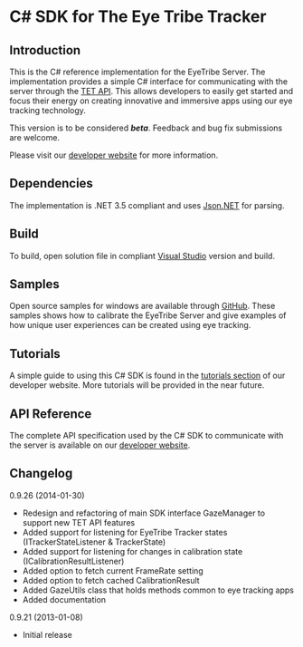 C# SDK for The Eye Tribe Tracker
====
<p>

Introduction
----

This is the C# reference implementation for the EyeTribe Server. The implementation provides a simple C# interface for communicating with the server through the [TET API](http://dev.theeyetribe.com/api/). This allows developers to easily get started and focus their energy on creating innovative and immersive apps using our eye tracking technology. 

This version is to be considered **_beta_**. Feedback and bug fix submissions are welcome.

Please visit our [developer website](http://dev.theeyetribe.com) for more information.


Dependencies
----

The implementation is .NET 3.5 compliant and uses [Json.NET](http://james.newtonking.com/json) for parsing.


Build
----

To build, open solution file in compliant [Visual Studio](http://www.visualstudio.com/) version and build.


Samples
----

Open source samples for windows are available through [GitHub](https://github.com/eyetribe). These samples shows how to calibrate the EyeTribe Server and give examples of how unique user experiences can be created using eye tracking.


Tutorials
----

A simple guide to using this C# SDK is found in the [tutorials section](http://dev.theeyetribe.com/tutorial/) of our developer website. More tutorials will be provided in the near future.


API Reference
----

The complete API specification used by the C# SDK to communicate with the server is available on our [developer website](http://dev.theeyetribe.com/api/).


Changelog
----

0.9.26 (2014-01-30)
- Redesign and refactoring of main SDK interface GazeManager to support new TET API features
- Added support for listening for EyeTribe Tracker states (ITrackerStateListener & TrackerState)
- Added support for listening for changes in calibration state (ICalibrationResultListener)
- Added option to fetch current FrameRate setting
- Added option to fetch cached CalibrationResult
- Added GazeUtils class that holds methods common to eye tracking apps
- Added documentation


0.9.21 (2013-01-08)
- Initial release


